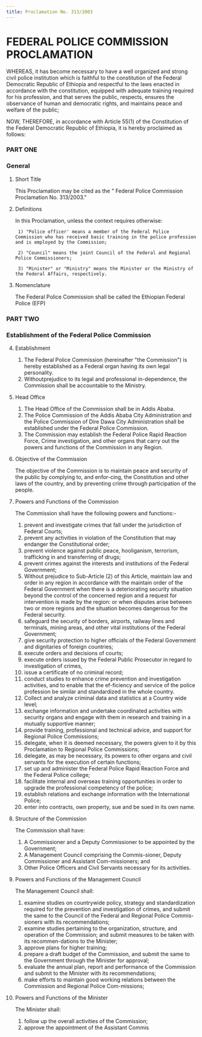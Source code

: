 ```yaml
---
title: Proclamation No. 313/2003
---
```



# FEDERAL POLICE COMMISSION PROCLAMATION

WHEREAS, it has become necessary to have a well organized and strong civil police institution which is faithful to the constitution of the Federal Democratic Republic of Ethiopia and respectful to the laws enacted in accordance with the constitution, equipped with adequate training required for his profession, and that serves the public, respects, ensures the observance of human and democratic rights, and maintains peace and welfare of the public;

NOW, THEREFORE, in accordance with Article 55(1) of the Constitution of the Federal Democratic Republic of Ethiopia, it is hereby proclaimed as follows:

### PART ONE
### General

1. Short Title

    This Proclamation may be cited as the " Federal Police Commission Proclamation No. 313/2003."

2. Definitions

    In this Proclamation, unless the context requires otherwise:

        1) "Police officer' means a member of the Federal Police Commission who has received basic training in the police profession and is employed by the Commission;

        2) "Council" means the joint Council of the Federal and Regional Police Commissioners;

        3) "Minister" or "Ministry" means the Minister or the Ministry of the Federal Affairs, respectively.


3. Nomenclature

    The Federal Police Commission shall be called the Ethiopian Federal Police (EFP)

### PART TWO
### Establishment of the Federal Police Commission

4. Establishment
    1) The Federal Police Commission (hereinafter "the Commission") is hereby established as a Federal organ having its own legal personality.
    2) Withoutprejudice to its legal and professional in-dependence, the Commission shall be accountable to the Ministry.

5. Head Office
    1) The Head Office of the Commission shall be in Addis Ababa.
    2) The Police Commission of the Addis Ababa City Administration and the Police Commission of Dire Dawa City Administration shall be established under the Federal Police Commission.
    3) The Commission may establish the Federal Police Rapid Reaction Force, Crime investigation, and other organs that carry out the powers and functions of the Commission in any Region.

6. Objective of the Commission

    The objective of the Commission is to maintain peace and security of the public by complying to, and enfor-cing, the Constitution and other laws of the country, and by preventing crime through participation of the people.

7. Powers and Functions of the Commission

    The Commission shall have the following powers and functions:-
    1) prevent and investigate crimes that fall under the jurisdiction of Federal Courts;
    2) prevent any activities in violation of the Constitution that may endanger the Constitutional order;
    3) prevent violence against public peace, hooliganism, terrorism, trafficking in and transferring of drugs;
    4) prevent crimes against the interests and institutions of the Federal Government;
    5) Without prejudice to Sub-Article (2) of this Article, maintain law and order in any region in accordance with the maintain order of the Federal Government when there is a deteriorating security situation beyond the control of the concerned region and a request for intervention is made by the region: or when disputes arise between two or more regions and the situation becomes dangerous for the Federal security.
    6) safeguard the security of borders, airports, railway lines and terminals, mining areas, and other vital institutions of the Federal Government;
    7) give security protection to higher officials of the Federal Government and dignitaries of foreign countries;
    8) execute orders and decisions of courts;
    9) execute orders issued by the Federal Public Prosecutor in regard to investigation of crimes,
    10) issue a certificate of no criminal record;
    11) conduct studies to enhance crime prevention and investigation activities, and to enable that the ef-ficiency and service of the police profession be similar and standardized in the whole country.
    12) Collect and analyze criminal data and statistics at a Country wide level;
    13) exchange information and undertake coordinated activities with security organs and engage with them in research and training in a mutually supportive manner;
    14) provide training, professional and technical advice, and support for Regional Police Commissions;
    15) delegate, when it is deemed necessary, the powers given to it by this Proclamation to Regional Police Commissions;
    16) delegate, as may be necessary, its powers to other organs and civil servants for the execution of certain functions;
    17) set up and administer the Federal Police Rapid Reaction Force and the Federal Police college;
    18) facilitate internal and overseas training opportunities in order to upgrade the professional competency of the police;
    19) establish relations and exchange information with the International Police;
    20) enter into contracts, own property, sue and be sued in its own name.

8. Structure of the Commission

    The Commission shall have:

    1) A Commissioner and a Deputy Commissioner to be appointed by the Government;
    2) A Management Council comprising the Commis-sioner, Deputy Commissioner and Assistant Com-missioners; and
    3) Other Police Officers and Civil Servants necessary for its activities.

9. Powers and Functions of the Management Council

    The Management Council shall:

    1) examine studies on countrywide policy, strategy and standardization required for the prevention and investigation of crimes, and submit the same to the Council of the Federal and Regional Police Commis-sioners with its recommendations;
    2) examine studies pertaining to the organization, structure, and operation of the Commission; and submit measures to be taken with its recommen-dations to the Minister;
    3) approve plans for higher training;
    4) prepare a draft budget of the Commission, and submit the same to the Government through the Minister for approval;
    5) evaluate the annual plan, report and performance of the Commission and submit to the Minister with its recommendations;
    6) make efforts to maintain good working relations between the Commission and Regional Police Com-missions;

10. Powers and Functions of the Minister

    The Minister shall:

    1) follow up the overall activities of the Commission;
    2) approve the appointment of the Assistant Commis